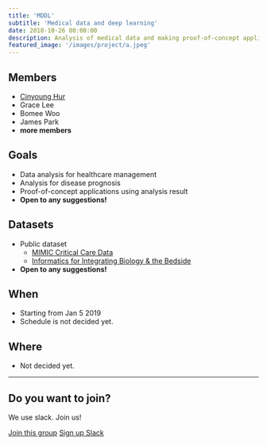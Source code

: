 ```yaml
---
title: 'MDDL'
subtitle: 'Medical data and deep learning'
date: 2018-10-26 00:00:00
description: Analysis of medical data and making proof-of-concept applications
featured_image: '/images/project/a.jpeg'
---
```


## Members

* [Cinyoung Hur](https://www.github.com/hurcy)
* Grace Lee
* Bomee Woo
* James Park
* **more members**

## Goals

* Data analysis for healthcare management
* Analysis for disease prognosis
* Proof-of-concept applications using analysis result
* **Open to any suggestions!**

## Datasets

* Public dataset
  * [MIMIC Critical Care Data](https://mimic.physionet.org/)
  * [Informatics for Integrating Biology & the Bedside](https://www.i2b2.org/NLP/DataSets/Main.php)
* **Open to any suggestions!**

## When
* Starting from Jan 5 2019
* Schedule is not decided yet.

## Where
* Not decided yet.

---

## Do you want to join?

We use slack. Join us!

<a href="https://seoulai.slack.com/messages/CEM2RUP43" class="button button--large">Join this group</a>
<a href="https://seoulai.herokuapp.com/" class="button button--large">Sign up Slack</a>
